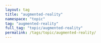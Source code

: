 ```yaml
---
layout: tag
title: "augmented-reality"
namespace: "topic"
tag: "augmented-reality"
full_tag: "topic/augmented-reality"
permalink: /tags/topic/augmented-reality/
---
```

